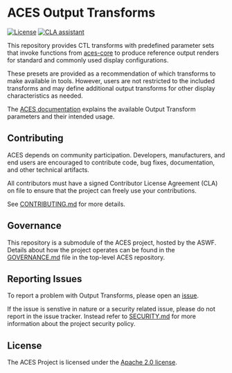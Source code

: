 <!-- SPDX-License-Identifier: Apache-2.0 -->
<!-- Copyright Contributors to the ACES Project -->

# ACES Output Transforms

[![License](https://img.shields.io/badge/License-Apache_2.0-blue.svg)](https://opensource.org/licenses/Apache-2.0) [![CLA
assistant](https://cla-assistant.io/readme/badge/ampas/aces-output)](https://cla-assistant.io/ampas/aces-output)

This repository provides CTL transforms with predefined parameter sets that
invoke functions from [aces-core](github.com/ampas/aces-core) to produce reference
output renders for standard and commonly used display configurations. 

These presets are provided as a recommendation of which transforms to make
available in tools. However, users are not restricted to the included transforms
and may define additional output transforms for other display characteristics as
needed.

The [ACES documentation](docs.acescentral.com) explains the available Output
Transform parameters and their intended usage.

## Contributing

ACES depends on community participation. Developers, manufacturers, and end
users are encouraged to contribute code, bug fixes, documentation, and other
technical artifacts.

All contributors must have a signed Contributor License Agreement (CLA) on file
to ensure that the project can freely use your contributions. 

See [CONTRIBUTING.md](./CONTRIBUTING.md) for more details.

## Governance

This repository is a submodule of the ACES project, hosted by the ASWF. Details
about how the project operates can be found in the
[GOVERNANCE.md](https://github.com/ampas/aces/blob/main/GOVERNANCE.md) file in
the top-level ACES repository.

## Reporting Issues

To report a problem with Output Transforms, please open an
[issue](https://github.com/ampas/aces-output/issues).

If the issue is senstive in nature or a security related issue, please do not
report in the issue tracker. Instead refer to [SECURITY.md](SECURITY.md) for
more information about the project security policy.

## License

The ACES Project is licensed under the [Apache 2.0 license](./LICENSE).